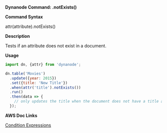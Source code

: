 **Dynanode Command: .notExists()**

**Command Syntax**

attr(attribute).notExists()

**Description**

Tests if an attribute does not exist in a document.

**Usage**

```javascript
import dn, {attr} from 'dynanode';

dn.table('Movies')
  .update({year: 2015})
  .set({title: 'New Title'})
  .when(attr('title').notExists())
  .run()
  .then(data => {
    // only updates the title when the document does not have a title attribute
  });
```

**AWS Doc Links**

[Condition Expressions](http://docs.aws.amazon.com/amazondynamodb/latest/developerguide/Expressions.SpecifyingConditions.html)